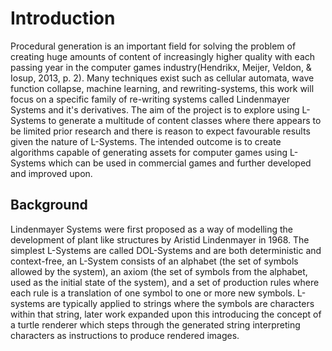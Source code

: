 # Introduction
Procedural generation is an important field for solving the problem of creating huge amounts of content of increasingly higher quality with each passing year in the computer games industry(Hendrikx, Meijer, Veldon, & Iosup, 2013, p. 2). Many techniques exist such as cellular automata, wave function collapse, machine learning, and rewriting-systems, this work will focus on a specific family of re-writing systems called Lindenmayer Systems and it's derivatives. The aim of the project is to explore using L-Systems to generate a multitude of content classes where there appears to be limited prior research and there is reason to expect favourable results given the nature of L-Systems. The intended outcome is to create algorithms capable of generating assets for computer games using L-Systems which can be used in commercial games and further developed and improved upon.

## Background
Lindenmayer Systems were first proposed as a way of modelling the development of plant like structures by Aristid Lindenmayer in 1968. The simplest L-Systems are called DOL-Systems and are both deterministic and context-free, an L-System consists of an alphabet (the set of symbols allowed by the system), an axiom (the set of symbols from the alphabet, used as the initial state of the system), and a set of production rules where each rule is a translation of one symbol to one or more new symbols. L-systems are typically applied to strings where the symbols are characters within that string, later work expanded upon this introducing the concept of a turtle renderer which steps through the generated string interpreting characters as instructions to produce rendered images.